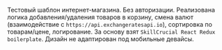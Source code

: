 Тестовый шаблон интернет-магазина. Без авторизации. Реализована логика добавления/удаления товаров в корзину, смена валют (взаимодействие с ```https://api.exchangeratesapi.io```), сортировка по товарам/цене, логирование. За основу взят ```SkillCrucial React Redux boilerplate```.
Дизайн не адаптирован под мобильные девайсы.
